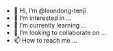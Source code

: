 - 👋 Hi, I’m @leondong-tenji
- 👀 I’m interested in ...
- 🌱 I’m currently learning ...
- 💞️ I’m looking to collaborate on ...
- 📫 How to reach me ...

<!---
leondong-tenji/leondong-tenji is a ✨ special ✨ repository because its `README.md` (this file) appears on your GitHub profile.
You can click the Preview link to take a look at your changes.
--->
